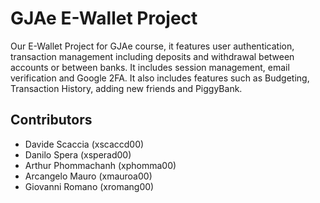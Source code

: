 # GJAe E-Wallet Project

Our E-Wallet Project for GJAe course, it features user authentication, transaction management including deposits and withdrawal between accounts or between banks. It includes session management, email verification and Google 2FA.
It also includes features such as Budgeting, Transaction History, adding new friends and PiggyBank.

## Contributors
- Davide Scaccia (xscaccd00)
- Danilo Spera (xsperad00)
- Arthur Phommachanh (xphomma00)
- Arcangelo Mauro (xmauroa00)
- Giovanni Romano (xromang00)
